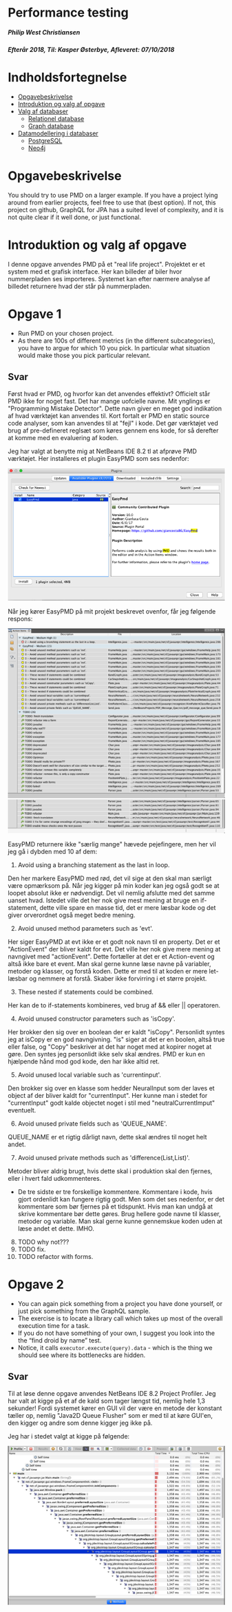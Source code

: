 # Performance testing 
##### Philip West Christiansen
##### Efterår 2018, Til: Kasper Østerbye, Afleveret: 07/10/2018

# Indholdsfortegnelse  
<!--ts-->
  * [Opgavebeskrivelse](#opgavebeskrivelse)  
  * [Introduktion og valg af opgave](#introduktion-og-valg-af-opgave)  
  * [Valg af databaser](#valg-af-databaser)  
      * [Relationel database](#relationel-database)  
      * [Graph database](#graph-database)  
  * [Datamodellering i databaser](#datamodellering-i-databaser)  
      * [PostgreSQL](#postgresql)
      * [Neo4j](#neo4j)
<!--ts-->



# Opgavebeskrivelse
You should try to use PMD on a larger example. If you have a project lying around from earlier projects, feel free to use that (best option). If not, this project on github, GraphQL for JPA has a suited level of complexity, and it is not quite clear if it well done, or just functional.

# Introduktion og valg af opgave
I denne opgave anvendes PMD på et "real life project". Projektet er et  system med et grafisk interface. Her kan billeder af biler hvor nummerpladen ses importeres. Systemet kan efter nærmere analyse af billedet returnere hvad der står på nummerpladen. 

# Opgave 1

- Run PMD on your chosen project.
- As there are 100s of different metrics (in the different subcategories), you have to argue for which 10 you pick. In particular what situation would make those you pick particular relevant.

## Svar

Først hvad er PMD, og hvorfor kan det anvendes effektivt? Officielt står PMD ikke for noget fast. Det har mange uofcielle navne. Mit ynglings er "Programming Mistake Detector". Dette navn giver en meget god indikation af hvad værktøjet kan anvendes til. Kort fortalt er PMD en static source code analyser, som kan anvendes til at "fejl" i kode. Det gør værktøjet ved brug af pre-defineret reglsæt som køres gennem ens kode, for så derefter at komme med en evaluering af koden. 

Jeg har valgt at benytte mig at NetBeans IDE 8.2 tl at afprøve PMD værktøjet. Her installeres et plugin EasyPMD som ses nedenfor:

![alt text](https://github.com/pwestdk/Real_life_code/blob/master/images/pmd_plugin.png)

Når jeg kører EasyPMD på mit projekt beskrevet ovenfor, får jeg følgende respons: 

![alt text](https://github.com/pwestdk/Real_life_code/blob/master/images/pmd1.png)
![alt text](https://github.com/pwestdk/Real_life_code/blob/master/images/pmd2.png)

EasyPMD returnere ikke "særlig mange" hævede pejefingere, men her vil jeg gå i dybden med 10 af dem:

1. Avoid using a branching statement as the last in loop.

Den her markere EasyPMD med rød, det vil sige at den skal man særligt være opmærksom på. Når jeg kigger på min koder kan jeg også godt se at loopet absolut ikke er nødvendigt. Det vil nemlig afslutte med det samme uanset hvad. Istedet ville det her nok give mest mening at bruge en if-statement, dette ville spare en masse tid, det er mere læsbar kode og det giver orverordnet også meget bedre mening.  

2. Avoid unused method parameters such as 'evt'.

Her siger EasyPMD at evt ikke er et godt nok navn til en property. Det er et "ActionEvent" der bliver kaldt for evt. Det ville her nok give mere mening at navngivet med "actionEvent". Dette fortæller at det er et Action-event og altså ikke bare et event. Man skal gerne kunne læse navne på variabler, metoder og klasser, og forstå koden. Dette er med til at koden er mere let-læsbar og nemmere at forstå. Skaber ikke forvirring i et større projekt. 

3. These nested if statements could be combined.

Her kan de to if-statements kombineres, ved brug af && eller || operatoren. 

4. Avoid unused constructor parameters such as 'isCopy'.

Her brokker den sig over en boolean der er kaldt "isCopy". Personlidt syntes jeg at isCopy er en god navngivning. "is" siger at det er en boolen, altså true eller false, og "Copy" beskriver at det har noget med at kopirer noget at gøre. Den syntes jeg personlidt ikke selv skal ændres. PMD er kun en hjælpende hånd mod god kode, den har ikke altid ret. 

5. Avoid unused local variable such as 'currentinput'.

Den brokker sig over en klasse som hedder NeuralInput som der laves et object af der bliver kaldt for "currentInput". Her kunne man i stedet for "currentInput" godt kalde objectet noget i stil med "neutralCurrentImput" eventuelt. 

6. Avoid unused private fields such as 'QUEUE_NAME'.

QUEUE_NAME er et rigtig dårligt navn, dette skal ændres til noget helt andet. 

7. Avoid unused private methods such as 'difference(List,List)'.

Metoder bliver aldrig brugt, hvis dette skal i produktion skal den fjernes, eller i hvert fald udkommenteres. 

- De tre sidste er tre forskellige kommentere. Kommentare i kode, hvis gjort ordenlidt kan fungere rigtig godt. Men som det ses nedenfor, er det kommentare som bør fjernes på et tidspunkt. Hvis man kan undgå at skrive kommentare bør dette gøres. Brug hellere gode navne til klasser, metoder og variable. Man skal gerne kunne gennemskue koden uden at læse andet et dette. IMHO.

8. TODO why not???
9. TODO fix.
10. TODO refactor with forms.

# Opgave 2

- You can again pick something from a project you have done yourself, or just pick something from the GraphQL sample.
- The exercise is to locate a library call which takes up most of the overall execution time for a task.
- If you do not have something of your own, I suggest you look into the the “find droid by name” test.
- Notice, it calls `executor.execute(query).data` - which is the thing we should see where its bottlenecks are hidden.

## Svar

Til at løse denne opgave anvendes NetBeans IDE 8.2 Project Profiler. Jeg har valt at kigge på et af de kald som tager længst tid, nemlig hele 1,3 sekunder! Fordi systemet kører en GUI vil der være en metode der konstant tæller op, nemlig "Java2D Queue Flusher" som er med til at køre GUI'en, den kigger og andre som denne kigger jeg ikke på.

Jeg har i stedet valgt at kigge på følgende: 

![alt text](https://github.com/pwestdk/Real_life_code/blob/master/images/projectprofiler.png)
